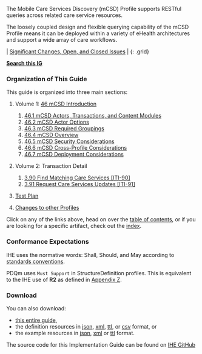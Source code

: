 
The Mobile Care Services Discovery (mCSD) Profile supports RESTful
queries across related care service resources.

The loosely coupled design and flexible querying capability of the mCSD
Profile means it can be deployed within a variety of eHealth
architectures and support a wide array of care workflows.


<div markdown="1" class="stu-note">

| [Significant Changes, Open, and Closed Issues](issues.html) |
{: .grid}

**[Search this IG](https://www.google.com/search?q=site%3Ahttps%3A%2F%2Fprofiles.ihe.net%2FITI%2FmCSD)**

</div>

### Organization of This Guide
This guide is organized into three main sections:

1. Volume 1: [46 mCSD Introduction](volume-1.html)
    1. [46.1 mCSD Actors, Transactions, and Content Modules](volume-1.html#1461-mcsd-actors-transactions-and-content-modules)
    2. [46.2 mCSD Actor Options](volume-1.html#1462-mcsd-actor-options)
    3. [46.3 mCSD Required Groupings](volume-1.html#1463-mcsd-required-actor-groupings)
    4. [46.4 mCSD Overview](volume-1.html#1464-mcsd-overview)
    5. [46.5 mCSD Security Considerations](volume-1.html#1465-mcsd-security-considerations)
    6. [46.6 mCSD Cross-Profile Considerations](volume-1.html#1466-mcsd-cross-profile-considerations)
    7. [46.7 mCSD Deployment Considerations](volume-1.html#1467-mcsd-deployment-considerations)

2. Volume 2: Transaction Detail
    1. [3.90 Find Matching Care Services \[ITI-90\]](ITI-90.html)
    2. [3.91 Request Care Services Updates \[ITI-91\]](ITI-91.html)

3. [Test Plan](testplan.html)

4. [Changes to other Profiles](other.html)

Click on any of the links above, head on over the [table of contents](toc.html), or
if you are looking for a specific artifact, check out the [index](artifacts.html).

### Conformance Expectations

IHE uses the normative words: Shall, Should, and May according to [standards conventions](https://profiles.ihe.net/GeneralIntro/ch-E.html).

PDQm uses ```Must Support``` in StructureDefinition profiles. This is equivalent to the IHE use of **R2** as defined in [Appendix Z](https://profiles.ihe.net/ITI/TF/Volume2/ch-Z.html#z.10-profiling-conventions-for-constraints-on-fhir).

### Download 

You can also download:

* [this entire guide](full-ig.zip),
* the definition resources in [json](definitions.json.zip), [xml](definitions.xml.zip), [ttl](definitions.ttl.zip), or [csv](csvs.zip) format, or
* the example resources in [json](examples.json.zip), [xml](examples.xml.zip) or [ttl](examples.ttl.zip) format.

The source code for this Implementation Guide can be found on [IHE GitHub](https://github.com/IHE/ITI.mCSD)